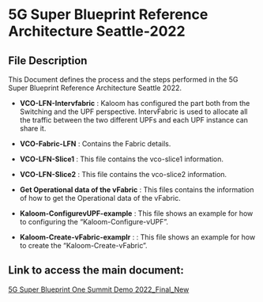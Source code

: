# 5G Super Blueprint Reference Architecture Seattle-2022

## File Description
This Document defines the process and the steps performed in the 5G Super Blueprint Reference Architecture Seattle 2022.

* **VCO-LFN-Intervfabric** : Kaloom has configured the part both from the Switching and the UPF perspective. IntervFabric is used to allocate all the traffic between the two different UPFs and each UPF instance can share it.<br/>

* **VCO-Fabric-LFN** : Contains the Fabric details.<br/>

* **VCO-LFN-Slice1** : This file contains the vco-slice1 information.<br/>

* **VCO-LFN-Slice2** : This file contains the vco-slice2 information.<br/>

* **Get Operational data of the vFabric** : This files contains the information of how to get the Operational data of the vFabric.<br/>

* **Kaloom-ConfigurevUPF-example** : This file shows an example for how to configuring the “Kaloom-Configure-vUPF”.<br/>

* **Kaloom-Create-vFabric-examplr** : : This file shows an example for how to create the “Kaloom-Create-vFabric”.<br/>

## Link to access the main document:
[5G Super Blueprint One Summit Demo 2022_Final_New](https://github.com/5G-Super-Blue-Print/5G-Cloud-Native-Demo-Documentation-2022/blob/main/5G%20Super%20Blueprint%20One%20Summit%20Demo%202022_Final_New.pdf)
